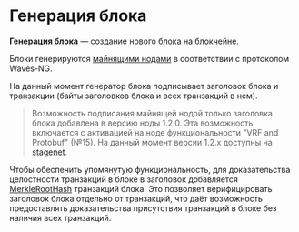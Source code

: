 # Генерация блока

**Генерация блока** — создание нового [блока](/ru/blockchain/block) на [блокчейне](/ru/blockchain/blockchain).

Блоки генерируются [майнящими нодами](/ru/blockchain/node/mining-node) в соответствии с протоколом Waves-NG.

На данный момент генератор блока подписывает заголовок блока и транзакции (байты заголовков блока и всех транзакций в нем).

> Возможность подписания майнящей нодой только заголовка блока добавлена в версию ноды 1.2.0. Эта возможность включается с активацией на ноде функциональности "VRF and Protobuf" (№15).
На данный момент версии 1.2.x доступны на [stagenet](/ru/blockchain/blockchain-network/stage-network).

Чтобы обеспечить упомянутую функциональность, для доказательства целостности транзакций в блоке в заголовок добавляется [MerkleRootHash](https://en.wikipedia.org/wiki/Merkle_tree) транзакций блока. Это позволяет верифицировать заголовок блока отдельно от транзакций, что даёт возможность предоставлять доказательства присутствия транзакций в блоке без наличия всех транзакций.

